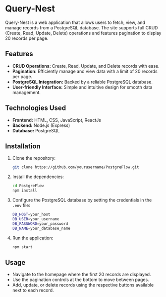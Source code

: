 # Query-Nest

Query-Nest is a web application that allows users to fetch, view, and manage records from a PostgreSQL database. The site supports full CRUD (Create, Read, Update, Delete) operations and features pagination to display 20 records per page.

## Features

- **CRUD Operations:** Create, Read, Update, and Delete records with ease.
- **Pagination:** Efficiently manage and view data with a limit of 20 records per page.
- **PostgreSQL Integration:** Backed by a reliable PostgreSQL database.
- **User-friendly Interface:** Simple and intuitive design for smooth data management.

## Technologies Used

- **Frontend:** HTML, CSS, JavaScript, ReactJs
- **Backend:** Node.js (Express) 
- **Database:** PostgreSQL

## Installation

1. Clone the repository:
    ```bash
    git clone https://github.com/yourusername/PostgreFlow.git
    ```

2. Install the dependencies:
    ```bash
    cd PostgreFlow
    npm install
    ```

3. Configure the PostgreSQL database by setting the credentials in the `.env` file:
    ```bash
    DB_HOST=your_host
    DB_USER=your_username
    DB_PASSWORD=your_password
    DB_NAME=your_database_name
    ```

4. Run the application:
    ```bash
    npm start
    ```

## Usage

- Navigate to the homepage where the first 20 records are displayed.
- Use the pagination controls at the bottom to move between pages.
- Add, update, or delete records using the respective buttons available next to each record.


